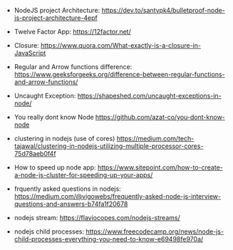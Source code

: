 * NodeJS project Architecture: 
  https://dev.to/santypk4/bulletproof-node-js-project-architecture-4epf
  
* Twelve Factor App: 
  https://12factor.net/
  
* Closure:
  https://www.quora.com/What-exactly-is-a-closure-in-JavaScript
  
* Regular and Arrow functions difference:
  https://www.geeksforgeeks.org/difference-between-regular-functions-and-arrow-functions/
  
* Uncaught Exception:
  https://shapeshed.com/uncaught-exceptions-in-node/

* You really dont know Node
https://github.com/azat-co/you-dont-know-node

* clustering in nodejs (use of cores)
https://medium.com/tech-tajawal/clustering-in-nodejs-utilizing-multiple-processor-cores-75d78aeb0f4f

* How to speed up node app:
https://www.sitepoint.com/how-to-create-a-node-js-cluster-for-speeding-up-your-apps/

* frquently asked questions in nodejs:
https://medium.com/@vigowebs/frequently-asked-node-js-interview-questions-and-answers-b74fa1f20678

* nodejs stream:
https://flaviocopes.com/nodejs-streams/

* nodejs child processes:
https://www.freecodecamp.org/news/node-js-child-processes-everything-you-need-to-know-e69498fe970a/

